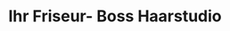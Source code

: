 ---
title: "Ihr Friseur- Boss Haarstudio"
url: /oer-erkenschwick/ihr-friseur-boss-haarstudio/
shop: Friseur
---